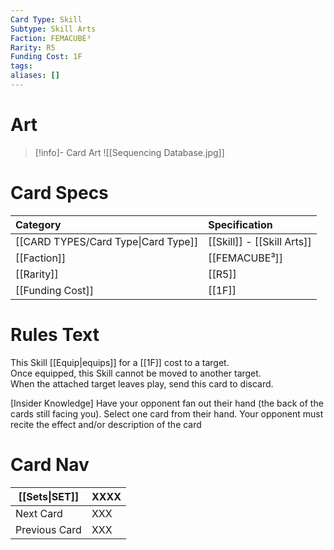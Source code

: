 ```yaml
---
Card Type: Skill
Subtype: Skill Arts
Faction: FEMACUBE³
Rarity: R5
Funding Cost: 1F
tags: 
aliases: []
---
```

# Art

> [!info]- Card Art
> ![[Sequencing Database.jpg]]

# Card Specs

| Category | Specification| 
| :--- | :--- |
| [[CARD TYPES/Card Type\|Card Type]] | [[Skill]] - [[Skill Arts]] |  
| [[Faction]] | [[FEMACUBE³]] |  
| [[Rarity]] | [[R5]] |  
| [[Funding Cost]] | [[1F]] |  

# Rules Text  

This Skill [[Equip|equips]] for a [[1F]] cost to a target.  
Once equipped, this Skill cannot be moved to another target.  
When the attached target leaves play, send this card to discard.  

[Insider Knowledge] 
Have your opponent fan out their hand (the back of the cards still facing you). 
Select one card from their hand. Your opponent must recite the effect and/or description of the card

# Card Nav

| [[Sets\|SET]]           | XXXX |
| ------------- | ------------------------------ |
| Next Card     | XXX |
| Previous Card | XXX |


